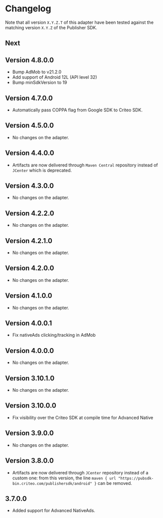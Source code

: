 # Changelog

Note that all version `X.Y.Z.T` of this adapter have been tested against the matching version
`X.Y.Z` of the Publisher SDK.

## Next


## Version 4.8.0.0
* Bump AdMob to v21.2.0
* Add support of Android 12L (API level 32)
* Bump minSdkVersion to 19

## Version 4.7.0.0
* Automatically pass COPPA flag from Google SDK to Criteo SDK.

## Version 4.5.0.0
* No changes on the adapter.

## Version 4.4.0.0
* Artifacts are now delivered through `Maven Central` repository instead of `JCenter` which is
  deprecated.

## Version 4.3.0.0
* No changes on the adapter.

## Version 4.2.2.0
* No changes on the adapter.

## Version 4.2.1.0
* No changes on the adapter.

## Version 4.2.0.0
* No changes on the adapter.

## Version 4.1.0.0 
* No changes on the adapter.

## Version 4.0.0.1
* Fix nativeAds clicking/tracking in AdMob

## Version 4.0.0.0
* No changes on the adapter.

## Version 3.10.1.0

* No changes on the adapter.
 
## Version 3.10.0.0

* Fix visibility over the Criteo SDK at compile time for Advanced Native

## Version 3.9.0.0

* No changes on the adapter.

## Version 3.8.0.0

* Artifacts are now delivered through `JCenter` repository instead of a custom one: from this
version, the line `maven { url "https://pubsdk-bin.criteo.com/publishersdk/android" }` can be
removed.

## 3.7.0.0

* Added support for Advanced NativeAds.
